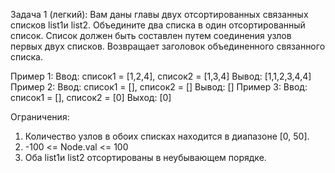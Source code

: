 Задача 1 (легкий):
Вам даны главы двух отсортированных связанных списков list1и list2.
Объедините два списка в один отсортированный список. Список должен быть составлен путем соединения узлов первых двух списков.
Возвращает заголовок объединенного связанного списка.

Пример 1:
Ввод: список1 = [1,2,4], список2 = [1,3,4]
Вывод: [1,1,2,3,4,4]
Пример 2:
Ввод: список1 = [], список2 = []
Вывод: []
Пример 3:
Ввод: список1 = [], список2 = [0]
Выход: [0]
 
Ограничения:
1.	Количество узлов в обоих списках находится в диапазоне [0, 50].
2.	-100 <= Node.val <= 100
3.	Оба list1и list2 отсортированы в неубывающем порядке.
